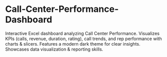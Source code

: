 # Call-Center-Performance-Dashboard
Interactive Excel dashboard analyzing Call Center Performance. Visualizes KPIs (calls, revenue, duration, rating), call trends, and rep performance with charts &amp; slicers. Features a modern dark theme for clear insights. Showcases data visualization &amp; reporting skills.
